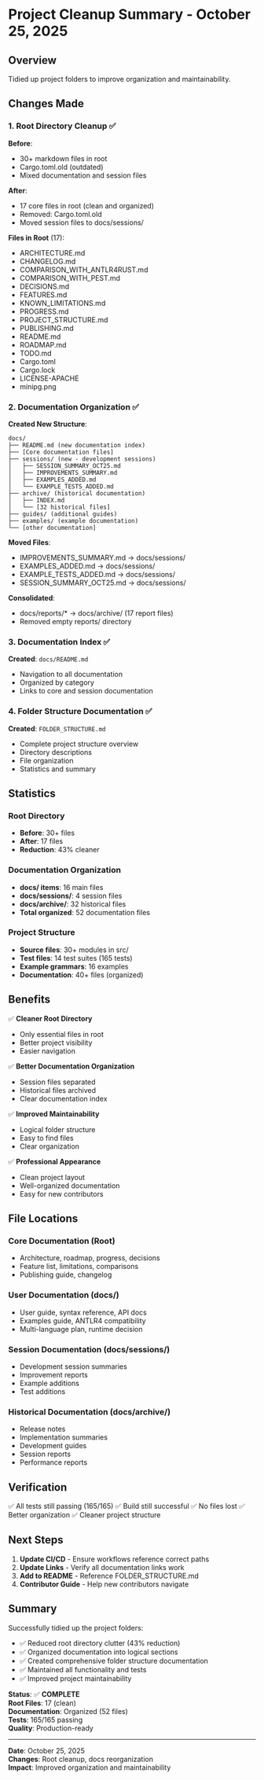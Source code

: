 # Project Cleanup Summary - October 25, 2025

## Overview

Tidied up project folders to improve organization and maintainability.

## Changes Made

### 1. Root Directory Cleanup ✅

**Before**:
- 30+ markdown files in root
- Cargo.toml.old (outdated)
- Mixed documentation and session files

**After**:
- 17 core files in root (clean and organized)
- Removed: Cargo.toml.old
- Moved session files to docs/sessions/

**Files in Root** (17):
- ARCHITECTURE.md
- CHANGELOG.md
- COMPARISON_WITH_ANTLR4RUST.md
- COMPARISON_WITH_PEST.md
- DECISIONS.md
- FEATURES.md
- KNOWN_LIMITATIONS.md
- PROGRESS.md
- PROJECT_STRUCTURE.md
- PUBLISHING.md
- README.md
- ROADMAP.md
- TODO.md
- Cargo.toml
- Cargo.lock
- LICENSE-APACHE
- minipg.png

### 2. Documentation Organization ✅

**Created New Structure**:

```
docs/
├── README.md (new documentation index)
├── [Core documentation files]
├── sessions/ (new - development sessions)
│   ├── SESSION_SUMMARY_OCT25.md
│   ├── IMPROVEMENTS_SUMMARY.md
│   ├── EXAMPLES_ADDED.md
│   └── EXAMPLE_TESTS_ADDED.md
├── archive/ (historical documentation)
│   ├── INDEX.md
│   └── [32 historical files]
├── guides/ (additional guides)
├── examples/ (example documentation)
└── [other documentation]
```

**Moved Files**:
- IMPROVEMENTS_SUMMARY.md → docs/sessions/
- EXAMPLES_ADDED.md → docs/sessions/
- EXAMPLE_TESTS_ADDED.md → docs/sessions/
- SESSION_SUMMARY_OCT25.md → docs/sessions/

**Consolidated**:
- docs/reports/* → docs/archive/ (17 report files)
- Removed empty reports/ directory

### 3. Documentation Index ✅

**Created**: `docs/README.md`
- Navigation to all documentation
- Organized by category
- Links to core and session documentation

### 4. Folder Structure Documentation ✅

**Created**: `FOLDER_STRUCTURE.md`
- Complete project structure overview
- Directory descriptions
- File organization
- Statistics and summary

## Statistics

### Root Directory
- **Before**: 30+ files
- **After**: 17 files
- **Reduction**: 43% cleaner

### Documentation Organization
- **docs/ items**: 16 main files
- **docs/sessions/**: 4 session files
- **docs/archive/**: 32 historical files
- **Total organized**: 52 documentation files

### Project Structure
- **Source files**: 30+ modules in src/
- **Test files**: 14 test suites (165 tests)
- **Example grammars**: 16 examples
- **Documentation**: 40+ files (organized)

## Benefits

✅ **Cleaner Root Directory**
- Only essential files in root
- Better project visibility
- Easier navigation

✅ **Better Documentation Organization**
- Session files separated
- Historical files archived
- Clear documentation index

✅ **Improved Maintainability**
- Logical folder structure
- Easy to find files
- Clear organization

✅ **Professional Appearance**
- Clean project layout
- Well-organized documentation
- Easy for new contributors

## File Locations

### Core Documentation (Root)
- Architecture, roadmap, progress, decisions
- Feature list, limitations, comparisons
- Publishing guide, changelog

### User Documentation (docs/)
- User guide, syntax reference, API docs
- Examples guide, ANTLR4 compatibility
- Multi-language plan, runtime decision

### Session Documentation (docs/sessions/)
- Development session summaries
- Improvement reports
- Example additions
- Test additions

### Historical Documentation (docs/archive/)
- Release notes
- Implementation summaries
- Development guides
- Session reports
- Performance reports

## Verification

✅ All tests still passing (165/165)
✅ Build still successful
✅ No files lost
✅ Better organization
✅ Cleaner project structure

## Next Steps

1. **Update CI/CD** - Ensure workflows reference correct paths
2. **Update Links** - Verify all documentation links work
3. **Add to README** - Reference FOLDER_STRUCTURE.md
4. **Contributor Guide** - Help new contributors navigate

## Summary

Successfully tidied up the project folders:
- ✅ Reduced root directory clutter (43% reduction)
- ✅ Organized documentation into logical sections
- ✅ Created comprehensive folder structure documentation
- ✅ Maintained all functionality and tests
- ✅ Improved project maintainability

**Status**: ✅ **COMPLETE**  
**Root Files**: 17 (clean)  
**Documentation**: Organized (52 files)  
**Tests**: 165/165 passing  
**Quality**: Production-ready

---

**Date**: October 25, 2025  
**Changes**: Root cleanup, docs reorganization  
**Impact**: Improved organization and maintainability
